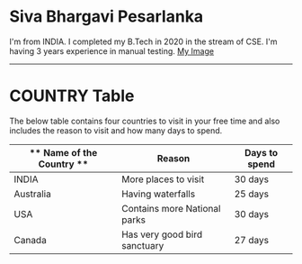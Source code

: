 # Siva Bhargavi Pesarlanka
I'm from INDIA. I completed my B.Tech in 2020 in the stream of CSE. I'm having 3 years experience in manual testing.
[My Image](https://github.com/SivaBhargaviPesarlanka/assignment2-pesarlanka/blob/main/WhatsApp%20Image%202023-01-28%20at%205.52.53%20PM.jpeg)

---

# COUNTRY Table

The below table contains four countries to visit in your free time and also includes the reason to visit and how many days to spend.

| ** Name of the Country ** | Reason | Days to spend |
|-------------------- | ------ | ------------- |
| INDIA | More places to visit | 30 days |
| Australia | Having waterfalls | 25 days |
| USA | Contains more National parks | 30 days |
| Canada | Has very good bird sanctuary | 27 days |